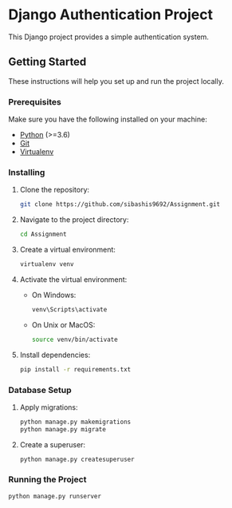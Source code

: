 # Django Authentication Project

This Django project provides a simple authentication system.

## Getting Started

These instructions will help you set up and run the project locally.

### Prerequisites

Make sure you have the following installed on your machine:

- [Python](https://www.python.org/downloads/) (>=3.6)
- [Git](https://git-scm.com/book/en/v2/Getting-Started-Installing-Git)
- [Virtualenv](https://pypi.org/project/virtualenv/)

### Installing

1. Clone the repository:

    ```bash
    git clone https://github.com/sibashis9692/Assignment.git
    ```

2. Navigate to the project directory:

    ```bash
    cd Assignment
    ```

3. Create a virtual environment:

    ```bash
    virtualenv venv
    ```

4. Activate the virtual environment:

    - On Windows:

        ```bash
        venv\Scripts\activate
        ```

    - On Unix or MacOS:

        ```bash
        source venv/bin/activate
        ```

5. Install dependencies:

    ```bash
    pip install -r requirements.txt
    ```

### Database Setup

1. Apply migrations:

    ```bash
    python manage.py makemigrations
    python manage.py migrate
    ```

2. Create a superuser:

    ```bash
    python manage.py createsuperuser
    ```

### Running the Project

```bash
python manage.py runserver
